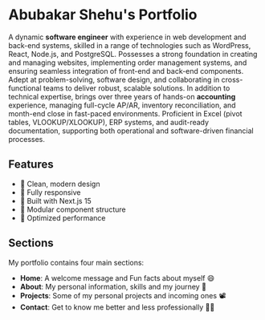 # Abubakar Shehu's Portfolio 

A dynamic **software engineer** with experience in web development and back-end systems, skilled in a range of technologies such as WordPress, React, Node.js, and PostgreSQL. Possesses a strong foundation in creating and managing websites, implementing order management systems, and ensuring seamless integration of front-end and back-end components. Adept at problem-solving, software design, and collaborating in cross-functional teams to deliver robust, scalable solutions. In addition to technical expertise, brings over three years of hands-on **accounting** experience, managing full-cycle AP/AR, inventory reconciliation, and month-end close in fast-paced environments. Proficient in Excel (pivot tables, VLOOKUP/XLOOKUP), ERP systems, and audit-ready documentation, supporting both operational and software-driven financial processes.

## Features

- 🎨 Clean, modern design
- 📱 Fully responsive
- 🚀 Built with Next.js 15
- 🧩 Modular component structure
- 💨 Optimized performance

## Sections

My portfolio contains four main sections:
- **Home**: A welcome message and Fun facts about myself 😄
- **About**: My personal information, skills and my journey 💼
- **Projects**: Some of my personal projects and incoming ones 📽️
- **Contact**: Get to know me better and less professionally 🔎📱

